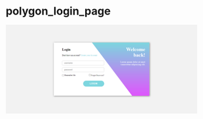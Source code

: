 # polygon_login_page
![demo image 1](https://github.com/Sweety-Akter/polygon_login_page/blob/main/view.png)